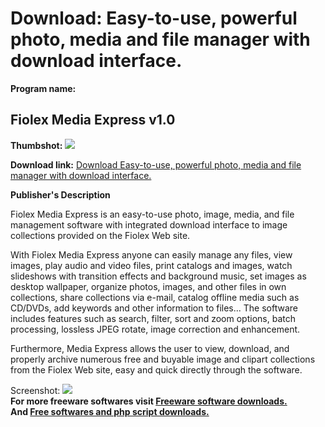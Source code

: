 # Download: Easy-to-use, powerful photo, media and file manager with download interface.

**Program name:**

## Fiolex Media Express v1.0

  
**Thumbshot:** ![](http://www.freewarefiles.com/screenshot/fiolex_me_md.gif)   
  
**Download link:** [Download Easy-to-use, powerful photo, media and file manager with download interface.](http://freesoftwares.boysofts.com/Fiolex-Media-Express-V_program_8264.html)  
  


**Publisher's Description**  
  


Fiolex Media Express is an easy-to-use photo, image, media, and file management software with integrated download interface to image collections provided on the Fiolex Web site. 

With Fiolex Media Express anyone can easily manage any files, view images, play audio and video files, print catalogs and images, watch slideshows with transition effects and background music, set images as desktop wallpaper, organize photos, images, and other files in own collections, share collections via e-mail, catalog offline media such as CD/DVDs, add keywords and other information to files... The software includes features such as search, filter, sort and zoom options, batch processing, lossless JPEG rotate, image correction and enhancement. 

Furthermore, Media Express allows the user to view, download, and properly archive numerous free and buyable image and clipart collections from the Fiolex Web site, easy and quick directly through the software. 

  
  
Screenshot: ![](http://www.freewarefiles.com/screenshot/fiolex_me.gif)   
**For more freeware softwares visit [Freeware software downloads.](http://freesoftwares.boysofts.com/)**   
**And [Free softwares and php script downloads.](http://www.boysofts.com/)**
